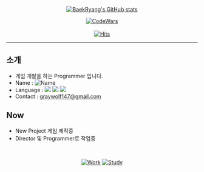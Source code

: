 <div align=center>
   
[![BaekRyang's GitHub stats](https://github-readme-stats.vercel.app/api?username=BaekRyang&card_width=450&count_private=true&show_icons=true&theme=tokyonight)](https://github.com/BaekRyang) 
  
[![CodeWars](https://www.codewars.com/users/BaekRyang/badges/small)](https://www.codewars.com/users/BaekRyang)<br><br>
[![Hits](https://hits.seeyoufarm.com/api/count/incr/badge.svg?url=https%3A%2F%2Fgithub.com%2FBaekRyang&count_bg=%2300FF68&title_bg=%23555555&icon=microsoftonedrive.svg&icon_color=%2300FF68&title=Visitors&edge_flat=true)](https://hits.seeyoufarm.com)
</div>
  

---
## 소개
 * 게임 개발을 하는 Programmer 입니다.
 * Name : ![Name](https://img.shields.io/badge/Jeong_Min-Yun-gray?style=flat&labelColor=green&color=blue)
 * Language : ![](https://img.shields.io/badge/C%2B%2B-blue?logo=cplusplus&logoColor=white&color=%2300599C) ![](https://img.shields.io/badge/C%23-blue?logo=csharp&logoColor=white&color=%23239120) ![](https://img.shields.io/badge/Python-blue?logo=python&logoColor=white&color=%233776AB)
 * Contact : graywolf147@gmail.com
  
## Now
 * New Project 게임 제작중
 * Director 및 Programmer로 작업중
<br>

<div align=center>
   
[![Work](https://github-readme-stats.vercel.app/api/pin/?username=BaekRyang&repo=ProjectR&card_width=450&theme=tokyonight)](https://github.com/BaekRyang/ProjectR)
[![Study](https://github-readme-stats.vercel.app/api/pin/?username=BaekRyang&repo=BaekRyang&card_width=450&theme=tokyonight)](https://github.com/BaekRyang/BaekRyang/tree/main/Journal)
</div>
